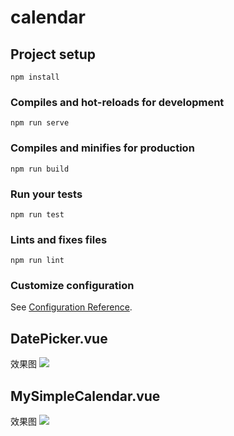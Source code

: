 # calendar

## Project setup
```
npm install
```

### Compiles and hot-reloads for development
```
npm run serve
```

### Compiles and minifies for production
```
npm run build
```

### Run your tests
```
npm run test
```

### Lints and fixes files
```
npm run lint
```

### Customize configuration
See [Configuration Reference](https://cli.vuejs.org/config/).

## DatePicker.vue 
效果图
![](https://p1-juejin.byteimg.com/tos-cn-i-k3u1fbpfcp/8790dcf1560a4627bf5d0186fb5d2d64~tplv-k3u1fbpfcp-watermark.image)

## MySimpleCalendar.vue
效果图
![](https://p9-juejin.byteimg.com/tos-cn-i-k3u1fbpfcp/dec728fec99842b6a230627311e0b91b~tplv-k3u1fbpfcp-watermark.image)
